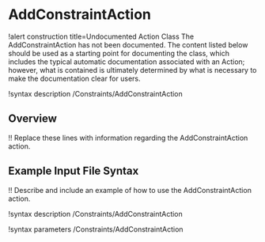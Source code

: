 # AddConstraintAction

!alert construction title=Undocumented Action Class
The AddConstraintAction has not been documented. The content listed below should be used as a starting point for
documenting the class, which includes the typical automatic documentation associated with an Action;
however, what is contained is ultimately determined by what is necessary to make the documentation
clear for users.

!syntax description /Constraints/AddConstraintAction

## Overview

!! Replace these lines with information regarding the AddConstraintAction action.

## Example Input File Syntax

!! Describe and include an example of how to use the AddConstraintAction action.

!syntax description /Constraints/AddConstraintAction

!syntax parameters /Constraints/AddConstraintAction
